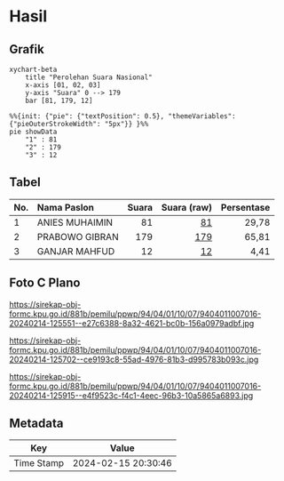 # Hasil

## Grafik

```mermaid
xychart-beta
    title "Perolehan Suara Nasional"
    x-axis [01, 02, 03]
    y-axis "Suara" 0 --> 179
    bar [81, 179, 12]
```

```mermaid
%%{init: {"pie": {"textPosition": 0.5}, "themeVariables": {"pieOuterStrokeWidth": "5px"}} }%%
pie showData
    "1" : 81
    "2" : 179
    "3" : 12
```

## Tabel

| No. | Nama Paslon    | Suara | Suara (raw) | Persentase |
|:--- |:-------------- | -----:| -----------:| ----------:|
| 1   | ANIES MUHAIMIN | 81    | [81][p-1]   | 29,78      |
| 2   | PRABOWO GIBRAN | 179   | [179][p-2]  | 65,81      |
| 3   | GANJAR MAHFUD  | 12    | [12][p-3]   | 4,41       |


[p-1]: https://github.com/gigit-pemilu/pemilu-2024/blob/main/pilpres/hitung-suara/sub/94-papua-tengah/sub/04-mimika/sub/01-mimika-baru/sub/1007-sempan/sub/016-tps/sub/paslon-1.txt
[p-2]: https://github.com/gigit-pemilu/pemilu-2024/blob/main/pilpres/hitung-suara/sub/94-papua-tengah/sub/04-mimika/sub/01-mimika-baru/sub/1007-sempan/sub/016-tps/sub/paslon-2.txt
[p-3]: https://github.com/gigit-pemilu/pemilu-2024/blob/main/pilpres/hitung-suara/sub/94-papua-tengah/sub/04-mimika/sub/01-mimika-baru/sub/1007-sempan/sub/016-tps/sub/paslon-3.txt

## Foto C Plano

https://sirekap-obj-formc.kpu.go.id/881b/pemilu/ppwp/94/04/01/10/07/9404011007016-20240214-125551--e27c6388-8a32-4621-bc0b-156a0979adbf.jpg

https://sirekap-obj-formc.kpu.go.id/881b/pemilu/ppwp/94/04/01/10/07/9404011007016-20240214-125702--ce9193c8-55ad-4976-81b3-d995783b093c.jpg

https://sirekap-obj-formc.kpu.go.id/881b/pemilu/ppwp/94/04/01/10/07/9404011007016-20240214-125915--e4f9523c-f4c1-4eec-96b3-10a5865a6893.jpg


## Metadata

| Key        | Value               |
| ---------- | ------------------- |
| Time Stamp | 2024-02-15 20:30:46 |



